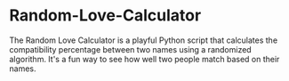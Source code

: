 # Random-Love-Calculator
The Random Love Calculator is a playful Python script that calculates the compatibility percentage between two names using a randomized algorithm. It's a fun way to see how well two people match based on their names.
